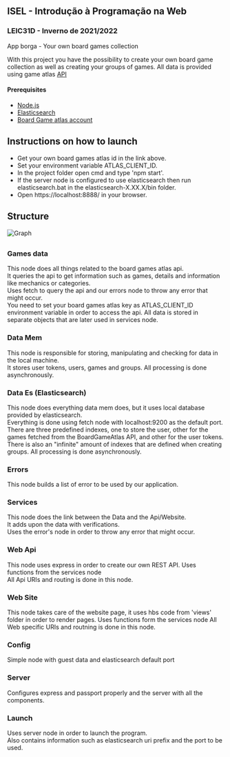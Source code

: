 ## ISEL - Introdução à Programação na Web
### LEIC31D - Inverno de 2021/2022
App borga - Your own board games collection

With this project you have the possibility to create your own board game collection as well as creating your groups of games. All data is provided using game atlas [API](https://api.boardgameatlas.com/)


#### Prerequisites
* [Node.js](https://nodejs.org/en/)
* [Elasticsearch](https://www.elastic.co/pt/elasticsearch/)
* [Board Game atlas account](https://www.boardgameatlas.com/api/docs)  

## Instructions on how to launch
* Get your own board games atlas id in the link above.  
* Set your environment variable ATLAS_CLIENT_ID.  
* In the project folder open cmd and type 'npm start'.  
* If the server node is configured to use elasticsearch then run elasticsearch.bat in the elasticsearch-X.XX.X/bin folder.  
* Open https://localhost:8888/ in your browser.  
##

## Structure
![Graph](https://github.com/isel-leic-ipw/borga-ipw_pi-leicipw32d-g04/blob/main/static-files/Graph.png)  

##
### Games data
This node does all things related to the board games atlas api.  
It queries the api to get information such as games, details and information like mechanics or categories.  
Uses fetch to query the api and our errors node to throw any error that might occur.  
You need to set your board games atlas key as ATLAS_CLIENT_ID environment variable in order to access the api.
All data is stored in separate objects that are later used in services node.  

### Data Mem
This node is responsible for storing, manipulating and checking for data in the local machine.  
It stores user tokens, users, games and groups.
All processing is done asynchronously.  

### Data Es (Elasticsearch)
This node does everything data mem does, but it uses local database provided by elasticsearch.  
Everything is done using fetch node with localhost:9200 as the default port.    
There are three predefined indexes, one to store the user, other for the games fetched from the BoardGameAtlas API, and other for the user tokens.  
There is also an "infinite" amount of indexes that are defined when creating groups.
All processing is done asynchronously.


### Errors
This node builds a list of error to be used by our application.

### Services
This node does the link between the Data and the Api/Website.  
It adds upon the data with verifications.  
Uses the error's node in order to throw any error that might occur.  

### Web Api
This node uses express in order to create our own REST API.
Uses functions from the services node  
All Api URIs and routing is done in this node.

### Web Site
This node takes care of the website page, it uses hbs code from 'views' folder in order to render pages.
Uses functions form the services node
All Web specific URIs and routning is done in this node.

### Config
Simple node with guest data and elasticsearch default port

### Server
Configures express and passport properly and the server with all the components.

### Launch
Uses server node in order to launch the program.  
Also contains information such as elasticsearch uri prefix and the port to be used.





